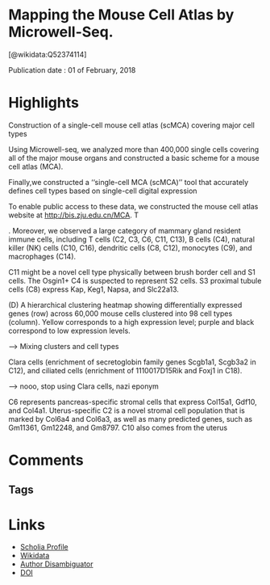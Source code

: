 
Mapping the Mouse Cell Atlas by Microwell-Seq.
==============================================
  
  [@wikidata:Q52374114]  
  
Publication date : 01 of February, 2018  

# Highlights

Construction of a single-cell mouse cell atlas (scMCA)
covering major cell types

Using Microwell-seq, we analyzed more than
400,000 single cells covering all of the major mouse
organs and constructed a basic scheme for a mouse
cell atlas (MCA).

Finally,we constructed a ‘‘single-cell MCA (scMCA)’’ tool that accurately defines cell types based on single-cell digital expression

To enable public access to these data, we constructed the
mouse cell atlas website at http://bis.zju.edu.cn/MCA. T

. Moreover, we observed a large category
of mammary gland resident immune cells, including T cells
(C2, C3, C6, C11, C13), B cells (C4), natural killer (NK) cells
(C10, C16), dendritic cells (C8, C12), monocytes (C9), and macrophages (C14).

C11 might be a novel cell type physically between brush border cell and S1 cells. The Osgin1+ C4 is suspected to represent S2 cells. S3 proximal tubule cells (C8) express Kap, Keg1, Napsa, and Slc22a13. 

(D) A hierarchical clustering heatmap showing differentially expressed genes (row) across 60,000 mouse cells clustered into 98 cell types (column). Yellow
corresponds to a high expression level; purple and black correspond to low expression levels.

--> Mixing clusters and cell types

Clara cells (enrichment of secretoglobin family genes Scgb1a1, Scgb3a2 in C12), and ciliated cells (enrichment of 1110017D15Rik and Foxj1 in
C18).

--> nooo, stop using Clara cells, nazi eponym

C6 represents pancreas-specific stromal cells that express Col15a1, Gdf10,
and Col4a1. Uterus-specific C2 is a novel stromal cell population
that is marked by Col6a4 and Col6a3, as well as many predicted
genes, such as Gm11361, Gm12248, and Gm8797. C10
also comes from the uterus
# Comments

## Tags

# Links
  
 * [Scholia Profile](https://scholia.toolforge.org/work/Q52374114)  
 * [Wikidata](https://www.wikidata.org/wiki/Q52374114)  
 * [Author Disambiguator](https://author-disambiguator.toolforge.org/work_item_oauth.php?id=Q52374114&batch_id=&match=1&author_list_id=&doit=Get+author+links+for+work)  
 * [DOI](https://doi.org/10.1016/J.CELL.2018.02.001)  
